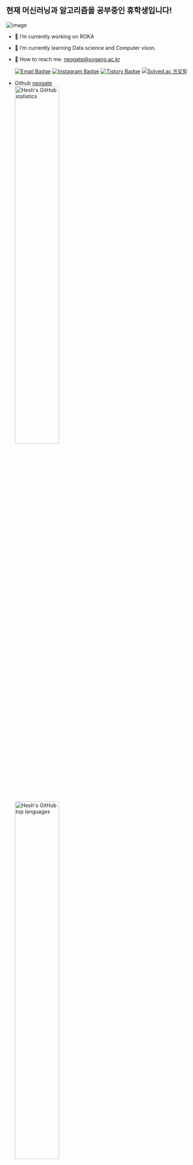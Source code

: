 ## 현재 머신러닝과 알고리즘을 공부중인 휴학생입니다!  
![image](https://user-images.githubusercontent.com/57738176/122660180-377d1a80-d1ba-11eb-8944-fa1323fe2e16.png) 

- :cherry_blossom: I’m currently working on ROKA
- :cherry_blossom: I’m currently learning Data science and Computer vison.
- :cherry_blossom: How to reach me: neogate@sogang.ac.kr  

   [![Email Badge](https://img.shields.io/badge/-Email-EA4335?style=flat-square&logo=Gmail&logoColor=white)](mailto:neogate@sogang.ac.kr)
   [![Instagram Badge](https://img.shields.io/badge/Instagram-e4405f?style=flat-square&logo=Instagram&logoColor=white&link=https://www.instagram.com/hesh_lumineux/)](https://www.instagram.com/hesh_lumineux/)
   [![Tistory Badge](https://img.shields.io/badge/Tistory-white.svg?style=flat-square&style=for-the-badge&logo=TVTime&logoColor=black&link=https://www.hesh-lumineux.dev)](https://www.hesh-lumineux.dev)
   [![Solved.ac 프로필](http://mazassumnida.wtf/api/mini/generate_badge?boj=neogate)](https://solved.ac/neogate)
- Github [neogate](https://github.com/Hesh0629)  
<img alt="Hesh's GitHub statistics" src="https://github-readme-stats.vercel.app/api?username=Hesh0629&count_private=true&show_icons=true&theme=tokyonight" width="50%" />  <img alt="Hesh's GitHub top languages" src="https://github-readme-stats.vercel.app/api/top-langs/?username=Hesh0629&layout=compact&langs_count=8&theme=tokyonight" width="50%" /> 
- BOJ [neogate](https://www.acmicpc.net/user/neogate)  
  [![Solved.ac 프로필](http://mazassumnida.wtf/api/v2/generate_badge?boj=neogate)](https://solved.ac/neogate)  

<!--
**Hesh0629/Hesh0629** is a ✨ _special_ ✨ repository because its `README.md` (this file) appears on your GitHub profile.

Here are some ideas to get you started:

- 🔭 I’m currently working on ...
- 🌱 I’m currently learning ...
- 👯 I’m looking to collaborate on ...
- 🤔 I’m looking for help with ...
- 💬 Ask me about ...
- 📫 How to reach me: ...
- 😄 Pronouns: ...
- ⚡ Fun fact: ...
-->
